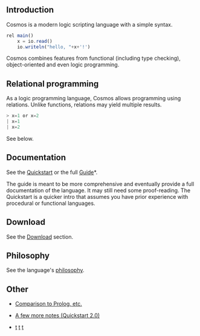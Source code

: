## Introduction

Cosmos is a modern logic scripting language with a simple syntax.

```javascript
rel main()
    x = io.read()
    io.writeln("hello, "+x+'!')
```

Cosmos combines features from functional (including type checking), object-oriented and even logic programming.

Relational programming
--

As a logic programming language, Cosmos allows programming using relations. Unlike functions, relations may yield multiple results.

```javascript
> x=1 or x=2
| x=1
| x=2
```

See below.

Documentation
--

See the [Quickstart](/quickstart.html) or the full [Guide](/guide.html)*.

The guide is meant to be more comprehensive and eventually provide a full documentation of the language. It may still need some proof-reading. The Quickstart is a quicker intro that assumes you have prior experience with procedural or functional languages.

Download
--

See the [Download](/download.html) section.

Philosophy
--

See the language's [philosophy](/phil.html).

Other
--

- [Comparison to Prolog, etc.](/comp.html)

- [A few more notes (Quickstart 2.0)](/quickstart2.html)

- [t](/phil) [t](/phil.html) [t](/phil.md)
